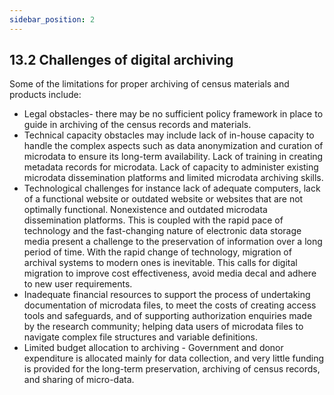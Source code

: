 ```yaml
---
sidebar_position: 2
---
```


## 13.2 Challenges of digital archiving

Some of the limitations for proper archiving of census materials and products include:

-	Legal obstacles- there may be no sufficient policy framework in place to guide in archiving of the census records and materials.
-	Technical capacity obstacles may include lack of in-house capacity to handle the complex aspects such as data anonymization and curation of microdata to ensure its long-term availability. Lack of training in creating metadata records for microdata. Lack of capacity to administer existing microdata dissemination platforms and limited microdata archiving skills.
-	Technological challenges for instance lack of adequate computers, lack of a functional website or outdated website or websites that are not optimally functional. Nonexistence and outdated microdata dissemination platforms. This is coupled with the rapid pace of technology and the fast-changing nature of electronic data storage media present a challenge to the preservation of information over a long period of time. With the rapid change of technology, migration of archival systems to modern ones is inevitable. This calls for digital migration to improve cost effectiveness, avoid media decal and adhere to new user requirements. 
-	Inadequate financial resources to support the process of undertaking documentation of microdata files, to meet the costs of creating access tools and safeguards, and of supporting authorization enquiries made by the research community; helping data users of microdata files to navigate complex file structures and variable definitions.
-	Limited budget allocation to archiving - Government and donor expenditure is allocated mainly for data collection, and very little funding is provided for the long-term preservation, archiving of census records, and sharing of micro-data.
